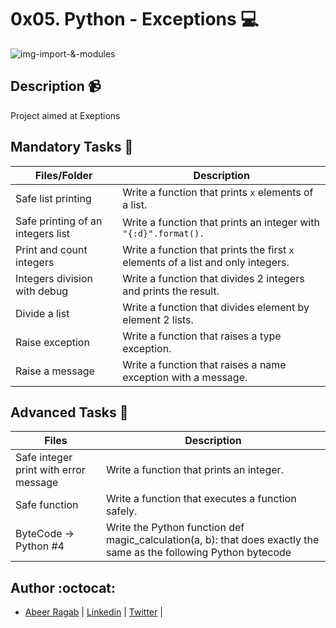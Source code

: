 # 0x05. Python - Exceptions :computer:
![img-import-&-modules](https://o7planning.org/en/11421/cache/images/i/7601427.png)

## Description :video_camera:

Project aimed at Exeptions

## Mandatory Tasks :mag_right:

| Files/Folder | Description |
| ------------ | ----------- |
| Safe list printing  | Write a function that prints ```x``` elements of a list. |
| Safe printing of an integers list | Write a function that prints an integer with ```"{:d}".format().``` |
| Print and count integers | Write a function that prints the first ```x``` elements of a list and only integers. |
| Integers division with debug  | Write a function that divides 2 integers and prints the result. |
| Divide a list  | Write a function that divides element by element 2 lists. |
| Raise exception | Write a function that raises a type exception. |
| Raise a message | Write a function that raises a name exception with a message. |

## Advanced Tasks :light_rail:

| Files | Description |
| ----- | ----------- |
| Safe integer print with error message  | Write a function that prints an integer. |
| Safe function | Write a function that executes a function safely. |
| ByteCode -> Python #4  | Write the Python function def magic_calculation(a, b): that does exactly the same as the following Python bytecode |

## Author :octocat:

- [Abeer Ragab](https://github.com/Abeer-M-Ali) | [Linkedin](https://www.linkedin.com/in/abeer-ragab-b25872260/) | [Twitter](https://twitter.com/abeerragab5211) | 
